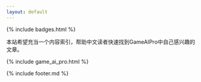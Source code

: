 ```yaml
---
layout: default
---
```


{% include badges.html %}

本站希望充当一个内容索引，帮助中文读者快速找到GameAIPro中自己感兴趣的文章。

{% include game_ai_pro.html %}


{% include footer.md %}

